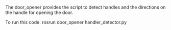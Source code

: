 The door_opener provides the script to detect handles and the directions on the handle for opening the door.

To run this code:
rosrun door_opener handler_detector.py